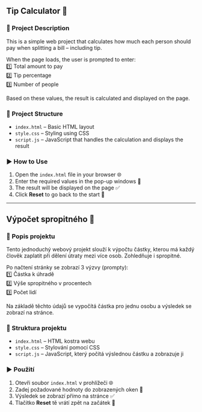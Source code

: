 ## Tip Calculator 💸

### 📝 Project Description  
This is a simple web project that calculates how much each person should pay when splitting a bill – including tip.

When the page loads, the user is prompted to enter:  
1️⃣ Total amount to pay  
2️⃣ Tip percentage  
3️⃣ Number of people  

Based on these values, the result is calculated and displayed on the page.

### 📁 Project Structure  
- `index.html` – Basic HTML layout  
- `style.css` – Styling using CSS  
- `script.js` – JavaScript that handles the calculation and displays the result  

### ▶️ How to Use  
1. Open the `index.html` file in your browser 🌐  
2. Enter the required values in the pop-up windows 🧾  
3. The result will be displayed on the page ✅  
4. Click **Reset** to go back to the start 🔄  

-----------------------------------------------------------------------------------

## Výpočet spropitného 💸

### 📝 Popis projektu  
Tento jednoduchý webový projekt slouží k výpočtu částky, kterou má každý člověk zaplatit při dělení útraty mezi více osob. Zohledňuje i spropitné.  

Po načtení stránky se zobrazí 3 výzvy (prompty):  
1️⃣ Částka k úhradě  
2️⃣ Výše spropitného v procentech  
3️⃣ Počet lidí  

Na základě těchto údajů se vypočítá částka pro jednu osobu a výsledek se zobrazí na stránce.

### 📁 Struktura projektu  
- `index.html` – HTML kostra webu  
- `style.css` – Stylování pomocí CSS  
- `script.js` – JavaScript, který počítá výslednou částku a zobrazuje ji  

### ▶️ Použití  
1. Otevři soubor `index.html` v prohlížeči 🌐  
2. Zadej požadované hodnoty do zobrazených oken 🧾  
3. Výsledek se zobrazí přímo na stránce ✅  
4. Tlačítko **Reset** tě vrátí zpět na začátek 🔄  

